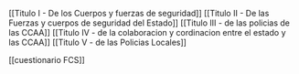 
[[Titulo I - De los Cuerpos y fuerzas de seguridad]]
[[Titulo II - De las Fuerzas y cuerpos de seguridad del Estado]]
[[Titulo III - de las policias de las CCAA]]
[[Titulo IV - de la colaboracion y cordinacion entre el estado y las CCAA]]
[[Titulo V - de las Policias Locales]]

[[cuestionario FCS]]
